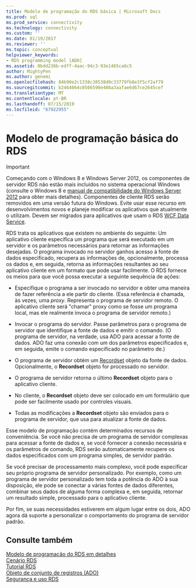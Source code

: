 ```yaml
---
title: Modelo de programação do RDS básica | Microsoft Docs
ms.prod: sql
ms.prod_service: connectivity
ms.technology: connectivity
ms.custom: ''
ms.date: 01/19/2017
ms.reviewer: ''
ms.topic: conceptual
helpviewer_keywords:
- RDS programming model [ADO]
ms.assetid: 0bdd236b-edff-4aac-94c3-93e1465ca6c5
author: MightyPen
ms.author: genemi
ms.openlocfilehash: 84b90e2c1338c38538d0c33779fb8e3f5cf2af79
ms.sourcegitcommit: b2464064c0566590e486a3aafae6d67ce2645cef
ms.translationtype: MT
ms.contentlocale: pt-BR
ms.lasthandoff: 07/15/2019
ms.locfileid: "67922955"
---
```

# <a name="basic-rds-programming-model"></a>Modelo de programação básica do RDS
> [!IMPORTANT]
>  Começando com o Windows 8 e Windows Server 2012, os componentes de servidor RDS não estão mais incluídos no sistema operacional Windows (consulte o Windows 8 e [manual de compatibilidade do Windows Server 2012](https://www.microsoft.com/download/details.aspx?id=27416) para obter mais detalhes). Componentes de cliente RDS serão removidos em uma versão futura do Windows. Evite usar esse recurso em desenvolvimentos novos e planeje modificar os aplicativos que atualmente o utilizam. Devem ser migrados para aplicativos que usam o RDS [WCF Data Service](https://go.microsoft.com/fwlink/?LinkId=199565).  
  
 RDS trata os aplicativos que existem no ambiente do seguinte: Um aplicativo cliente especifica um programa que será executado em um servidor e os parâmetros necessários para retornar as informações desejadas. O programa invocado no servidor ganhos acesso à fonte de dados especificado, recupera as informações de, opcionalmente, processa os dados e, em seguida, retorna as informações resultantes ao seu aplicativo cliente em um formato que pode usar facilmente. O RDS fornece os meios para que você possa executar a seguinte sequência de ações:  
  
-   Especifique o programa a ser invocado no servidor e obter uma maneira de fazer referência a ele partir do cliente. (Essa referência é chamada, às vezes, uma *proxy*. Representa o programa de servidor remoto. O aplicativo cliente será "chamar" proxy como se fosse um programa local, mas ele realmente invoca o programa de servidor remoto.)  
  
-   Invocar o programa do servidor. Passe parâmetros para o programa de servidor que identifique a fonte de dados e emitir o comando. (O programa de servidor, na verdade, usa ADO para acessar a fonte de dados. ADO faz uma conexão com um dos parâmetros especificados e, em seguida, emite o comando especificado no parâmetro de.)  
  
-   O programa de servidor obtém um [Recordset](../../../ado/reference/ado-api/recordset-object-ado.md) objeto da fonte de dados. Opcionalmente, o **Recordset** objeto for processado no servidor.  
  
-   O programa de servidor retorna o último **Recordset** objeto para o aplicativo cliente.  
  
-   No cliente, o **Recordset** objeto deve ser colocado em um formulário que pode ser facilmente usado por controles visuais.  
  
-   Todas as modificações a **Recordset** objeto são enviados para o programa de servidor, que usa para atualizar a fonte de dados.  
  
 Esse modelo de programação contém determinados recursos de conveniência. Se você não precisa de um programa de servidor complexas para acessar a fonte de dados e, se você fornecer a conexão necessária e os parâmetros de comando, RDS serão automaticamente recupere os dados especificados com um programa simples, de servidor padrão.  
  
 Se você precisar de processamento mais complexo, você pode especificar seu próprio programa de servidor personalizado. Por exemplo, como um programa de servidor personalizado tem toda a potência do ADO à sua disposição, ele pode se conectar a várias fontes de dados diferentes, combinar seus dados de alguma forma complexa e, em seguida, retornar um resultado simple, processado para o aplicativo cliente.  
  
 Por fim, se suas necessidades estiverem em algum lugar entre os dois, ADO agora dá suporte a personalizar o comportamento do programa de servidor padrão.  
  
## <a name="see-also"></a>Consulte também  
 [Modelo de programação do RDS em detalhes](../../../ado/guide/remote-data-service/rds-programming-model-in-detail.md)   
 [Cenário RDS](../../../ado/guide/remote-data-service/rds-scenario.md)   
 [Tutorial RDS](../../../ado/guide/remote-data-service/rds-tutorial.md)   
 [Objeto de conjunto de registros (ADO)](../../../ado/reference/ado-api/recordset-object-ado.md)   
 [Segurança e uso RDS](../../../ado/guide/remote-data-service/rds-usage-and-security.md)


